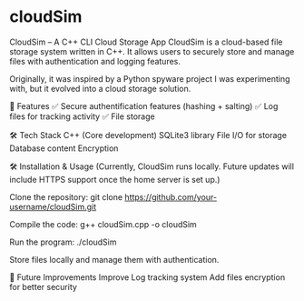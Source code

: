 # cloudSim
CloudSim – A C++ CLI Cloud Storage App 
CloudSim is a cloud-based file storage system written in C++. It allows users to securely store and manage files with authentication and logging features.

Originally, it was inspired by a Python spyware project I was experimenting with, but it evolved into a cloud storage solution.

🚀 Features
✅ Secure authentification features (hashing + salting)
✅ Log files for tracking activity
✅ File storage

🛠 Tech Stack
C++ (Core development)
SQLite3 library
File I/O for storage
Database content Encryption

🛠 Installation & Usage
(Currently, CloudSim runs locally. Future updates will include HTTPS support once the home server is set up.)

Clone the repository:
git clone https://github.com/your-username/cloudSim.git

Compile the code:
g++ cloudSim.cpp -o cloudSim

Run the program:
./cloudSim

Store files locally and manage them with authentication.

🔧 Future Improvements
Improve Log tracking system
Add files encryption for better security

